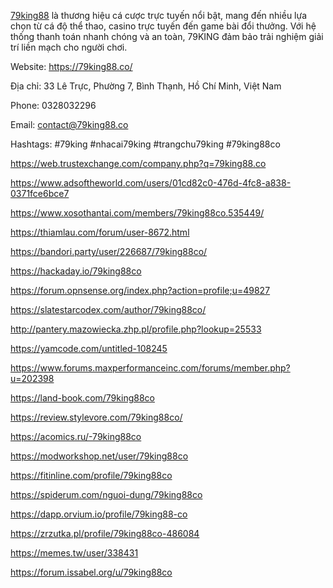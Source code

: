 [79king88](https://79king88.co/) là thương hiệu cá cược trực tuyến nổi bật, mang đến nhiều lựa chọn từ cá độ thể thao, casino trực tuyến đến game bài đổi thưởng. Với hệ thống thanh toán nhanh chóng và an toàn, 79KING đảm bảo trải nghiệm giải trí liền mạch cho người chơi.

Website: https://79king88.co/

Địa chỉ: 33 Lê Trực, Phường 7, Bình Thạnh, Hồ Chí Minh, Việt Nam

Phone: 0328032296

Email: contact@79king88.co

Hashtags: #79king #nhacai79king #trangchu79king #79king88co

https://web.trustexchange.com/company.php?q=79king88.co

https://www.adsoftheworld.com/users/01cd82c0-476d-4fc8-a838-0371fce6bce7

https://www.xosothantai.com/members/79king88co.535449/

https://thiamlau.com/forum/user-8672.html

https://bandori.party/user/226687/79king88co/

https://hackaday.io/79king88co

https://forum.opnsense.org/index.php?action=profile;u=49827

https://slatestarcodex.com/author/79king88co/

http://pantery.mazowiecka.zhp.pl/profile.php?lookup=25533

https://yamcode.com/untitled-108245

https://www.forums.maxperformanceinc.com/forums/member.php?u=202398

https://land-book.com/79king88co

https://review.stylevore.com/79king88co/

https://acomics.ru/-79king88co

https://modworkshop.net/user/79king88co

https://fitinline.com/profile/79king88co

https://spiderum.com/nguoi-dung/79king88co

https://dapp.orvium.io/profile/79king88-co

https://zrzutka.pl/profile/79king88co-486084

https://memes.tw/user/338431

https://forum.issabel.org/u/79king88co